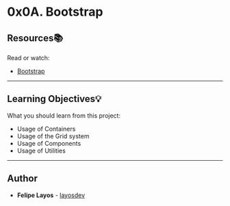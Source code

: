 # 0x0A. Bootstrap

## Resources:books:
Read or watch:
* [Bootstrap](https://intranet.hbtn.io/rltoken/2co2ipxHSi4kjIU6wAHzgw)

---
## Learning Objectives:bulb:
What you should learn from this project:

* Usage of Containers
* Usage of the Grid system
* Usage of Components
* Usage of Utilities

---

## Author
* **Felipe Layos** - [layosdev](https://github.com/layosdev)
